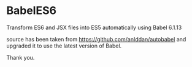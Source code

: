 # BabelES6
Transform ES6 and JSX files into ES5 automatically using Babel 6.1.13

source has been taken from https://github.com/anIddan/autobabel and upgraded it to use the latest version of Babel.

Thank you.